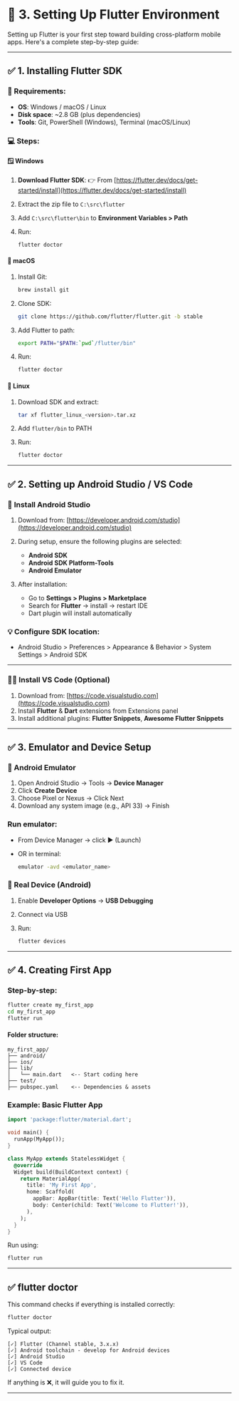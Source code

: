 
# 🚀 3. Setting Up Flutter Environment

Setting up Flutter is your first step toward building cross-platform mobile apps. Here's a complete step-by-step guide:

---

## ✅ **1. Installing Flutter SDK**

### 🔧 Requirements:

* **OS**: Windows / macOS / Linux
* **Disk space**: \~2.8 GB (plus dependencies)
* **Tools**: Git, PowerShell (Windows), Terminal (macOS/Linux)

### 💻 Steps:

#### 🪟 **Windows**

1. **Download Flutter SDK**:
   👉 From [https://flutter.dev/docs/get-started/install](https://flutter.dev/docs/get-started/install)
2. Extract the zip file to `C:\src\flutter`
3. Add `C:\src\flutter\bin` to **Environment Variables > Path**
4. Run:

   ```bash
   flutter doctor
   ```

#### 🍎 **macOS**

1. Install Git:

   ```bash
   brew install git
   ```
2. Clone SDK:

   ```bash
   git clone https://github.com/flutter/flutter.git -b stable
   ```
3. Add Flutter to path:

   ```bash
   export PATH="$PATH:`pwd`/flutter/bin"
   ```
4. Run:

   ```bash
   flutter doctor
   ```

#### 🐧 **Linux**

1. Download SDK and extract:

   ```bash
   tar xf flutter_linux_<version>.tar.xz
   ```
2. Add `flutter/bin` to PATH
3. Run:

   ```bash
   flutter doctor
   ```

---

## ✅ **2. Setting up Android Studio / VS Code**

### 🧱 **Install Android Studio**

1. Download from: [https://developer.android.com/studio](https://developer.android.com/studio)
2. During setup, ensure the following plugins are selected:

   * **Android SDK**
   * **Android SDK Platform-Tools**
   * **Android Emulator**
3. After installation:

   * Go to **Settings > Plugins > Marketplace**
   * Search for **Flutter** → install → restart IDE
   * Dart plugin will install automatically

### 💡 Configure SDK location:

* Android Studio > Preferences > Appearance & Behavior > System Settings > Android SDK

---

### 🧑‍💻 **Install VS Code (Optional)**

1. Download from: [https://code.visualstudio.com](https://code.visualstudio.com)
2. Install **Flutter** & **Dart** extensions from Extensions panel
3. Install additional plugins: **Flutter Snippets**, **Awesome Flutter Snippets**

---

## ✅ **3. Emulator and Device Setup**

### 📱 Android Emulator

1. Open Android Studio → Tools → **Device Manager**
2. Click **Create Device**
3. Choose Pixel or Nexus → Click Next
4. Download any system image (e.g., API 33) → Finish

### Run emulator:

* From Device Manager → click ▶️ (Launch)
* OR in terminal:

  ```bash
  emulator -avd <emulator_name>
  ```

### 🔌 Real Device (Android)

1. Enable **Developer Options** → **USB Debugging**
2. Connect via USB
3. Run:

   ```bash
   flutter devices
   ```

---

## ✅ **4. Creating First App**

### Step-by-step:

```bash
flutter create my_first_app
cd my_first_app
flutter run
```

#### Folder structure:

```
my_first_app/
├── android/
├── ios/
├── lib/
│   └── main.dart   <-- Start coding here
├── test/
├── pubspec.yaml    <-- Dependencies & assets
```

### Example: Basic Flutter App

```dart
import 'package:flutter/material.dart';

void main() {
  runApp(MyApp());
}

class MyApp extends StatelessWidget {
  @override
  Widget build(BuildContext context) {
    return MaterialApp(
      title: 'My First App',
      home: Scaffold(
        appBar: AppBar(title: Text('Hello Flutter')),
        body: Center(child: Text('Welcome to Flutter!')),
      ),
    );
  }
}
```

Run using:

```bash
flutter run
```

---

## ✅ **flutter doctor**

This command checks if everything is installed correctly:

```bash
flutter doctor
```

Typical output:

```
[✓] Flutter (Channel stable, 3.x.x)
[✓] Android toolchain - develop for Android devices
[✓] Android Studio
[✓] VS Code
[✓] Connected device
```

If anything is ❌, it will guide you to fix it.

---

